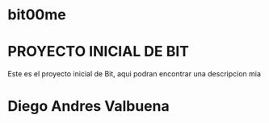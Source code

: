 # bit00me
# PROYECTO INICIAL DE BIT
Este es el proyecto inicial de Bit, aqui podran encontrar una descripcion mia
# Diego Andres Valbuena